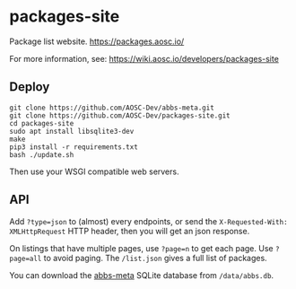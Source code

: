 # packages-site
Package list website. https://packages.aosc.io/

For more information, see: https://wiki.aosc.io/developers/packages-site

## Deploy

```
git clone https://github.com/AOSC-Dev/abbs-meta.git
git clone https://github.com/AOSC-Dev/packages-site.git
cd packages-site
sudo apt install libsqlite3-dev
make
pip3 install -r requirements.txt
bash ./update.sh
```

Then use your WSGI compatible web servers.

## API

Add `?type=json` to (almost) every endpoints, or send the `X-Requested-With: XMLHttpRequest` HTTP header, then you will get an json response.

On listings that have multiple pages, use `?page=n` to get each page.
Use `?page=all` to avoid paging. The `/list.json` gives a full list of packages.

You can download the [abbs-meta](https://github.com/AOSC-Dev/abbs-meta) SQLite database from `/data/abbs.db`.
